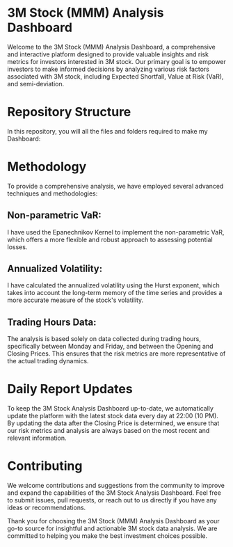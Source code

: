 # 3M Stock (MMM) Analysis Dashboard
Welcome to the 3M Stock (MMM) Analysis Dashboard, a comprehensive and interactive platform designed to provide valuable insights and risk metrics for investors interested in 3M stock. Our primary goal is to empower investors to make informed decisions by analyzing various risk factors associated with 3M stock, including Expected Shortfall, Value at Risk (VaR), and semi-deviation.

# Repository Structure
In this repository, you will all the files and folders required to make my Dashboard:

# Methodology
To provide a comprehensive analysis, we have employed several advanced techniques and methodologies:

## Non-parametric VaR: 
I have used the Epanechnikov Kernel to implement the non-parametric VaR, which offers a more flexible and robust approach to assessing potential losses.
## Annualized Volatility: 
I have calculated the annualized volatility using the Hurst exponent, which takes into account the long-term memory of the time series and provides a more accurate measure of the stock's volatility.

## Trading Hours Data: 
The analysis is based solely on data collected during trading hours, specifically between Monday and Friday, and between the Opening and Closing Prices. This ensures that the risk metrics are more representative of the actual trading dynamics.


# Daily Report Updates
To keep the 3M Stock Analysis Dashboard up-to-date, we automatically update the platform with the latest stock data every day at 22:00 (10 PM). By updating the data after the Closing Price is determined, we ensure that our risk metrics and analysis are always based on the most recent and relevant information.

# Contributing
We welcome contributions and suggestions from the community to improve and expand the capabilities of the 3M Stock Analysis Dashboard. Feel free to submit issues, pull requests, or reach out to us directly if you have any ideas or recommendations.

Thank you for choosing the 3M Stock (MMM) Analysis Dashboard as your go-to source for insightful and actionable 3M stock data analysis. We are committed to helping you make the best investment choices possible.
